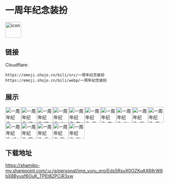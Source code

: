 # 一周年纪念装扮
<img src="https://emoji.shojo.cn/bili/src/一周年纪念装扮/icon.png" width="50" height="50" alt="icon">

## 链接
Cloudflare:
```
https://emoji.shojo.cn/bili/src/一周年纪念装扮
https://emoji.shojo.cn/bili/webp/一周年纪念装扮
```
## 展示
<img src="https://emoji.shojo.cn/bili/src/一周年纪念装扮/一周年纪念-awsl.png" width="50" height="50" alt="一周年纪念-awsl"><img src="https://emoji.shojo.cn/bili/src/一周年纪念装扮/一周年纪念-抱大腿.png" width="50" height="50" alt="一周年纪念-抱大腿"><img src="https://emoji.shojo.cn/bili/src/一周年纪念装扮/一周年纪念-吃棒棒糖.png" width="50" height="50" alt="一周年纪念-吃棒棒糖"><img src="https://emoji.shojo.cn/bili/src/一周年纪念装扮/一周年纪念-大意了.png" width="50" height="50" alt="一周年纪念-大意了"><img src="https://emoji.shojo.cn/bili/src/一周年纪念装扮/一周年纪念-害羞.png" width="50" height="50" alt="一周年纪念-害羞"><img src="https://emoji.shojo.cn/bili/src/一周年纪念装扮/一周年纪念-换装.png" width="50" height="50" alt="一周年纪念-换装"><img src="https://emoji.shojo.cn/bili/src/一周年纪念装扮/一周年纪念-来迟一步.png" width="50" height="50" alt="一周年纪念-来迟一步"><img src="https://emoji.shojo.cn/bili/src/一周年纪念装扮/一周年纪念-驴歇菜.png" width="50" height="50" alt="一周年纪念-驴歇菜"><img src="https://emoji.shojo.cn/bili/src/一周年纪念装扮/一周年纪念-买买买.png" width="50" height="50" alt="一周年纪念-买买买"><img src="https://emoji.shojo.cn/bili/src/一周年纪念装扮/一周年纪念-摩多摩多.png" width="50" height="50" alt="一周年纪念-摩多摩多"><img src="https://emoji.shojo.cn/bili/src/一周年纪念装扮/一周年纪念-抢.png" width="50" height="50" alt="一周年纪念-抢"><img src="https://emoji.shojo.cn/bili/src/一周年纪念装扮/一周年纪念-网卡了.png" width="50" height="50" alt="一周年纪念-网卡了"><img src="https://emoji.shojo.cn/bili/src/一周年纪念装扮/一周年纪念-委屈.png" width="50" height="50" alt="一周年纪念-委屈"><img src="https://emoji.shojo.cn/bili/src/一周年纪念装扮/一周年纪念-我真不馋.png" width="50" height="50" alt="一周年纪念-我真不馋"><img src="https://emoji.shojo.cn/bili/src/一周年纪念装扮/一周年纪念-谢谢惠顾.png" width="50" height="50" alt="一周年纪念-谢谢惠顾">

## 下载地址

https://shamiko-my.sharepoint.com/:u:/g/personal/img_yuru_pro/Eds5RsuX0OZKoAX68rW6bX8Byusf6OuK_TPEt82PCiR3xw